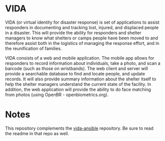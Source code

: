 VIDA
====
VIDA (or virtual identity for disaster response) is set of applications to assist responders in documenting and tracking lost, injured, and displaced people in a disaster. This will provide the ability for responders and shelter managers to know what shelters or camps people have been moved to and therefore assist both in the logistics of managing the response effort, and in the reunification of families. 

VIDA consists of a web and mobile application. The mobile app allows for responders to record information about individuals, take a photo, and scan a barcode (such as those on wristbands). The web client and server will provide a searchable database to find and locate people, and update records. It will also provide summary information about the shelter itself to help the shelter managers understand the current state of the facility. In addition, the web application will provide the ability to do face matching from photos (using OpenBR - openbiometrics.org). 

Notes
=====
This repository complements the [vida-ansible](https://github.com/ROGUE-JCTD/vida-ansible.git) repository. Be sure to read the readme in that repo as well. 
